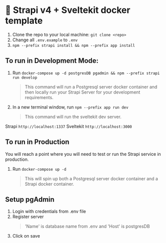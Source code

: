 # 🚀 Strapi v4 + Sveltekit docker template

1. Clone the repo to your local machine: `git clone <repo>`
2. Change all `.env.example` to `.env`
3. `npm --prefix strapi install && npm --prefix app install`

## To run in Development Mode:

1. Run `docker-compose up -d postgresDB pgadmin && npm --prefix strapi run develop`
   > This command will run a Postgresql server docker container and then locally run your Strapi Server for your development requirements.

2. In a new terminal window, run `npm --prefix app run dev`
   > This command will run the sveltekit dev server.


Strapi `http://localhost:1337`
Sveltekit `http://localhost:3000`


## To run in Production

You will reach a point where you will need to test or run the Strapi service in production.

1. Run `docker-compose up -d`
   > This will spin up both a Postgresql server docker container and a Strapi docker container.


## Setup pgAdmin

1. Login with credentials from .env file
2. Register server
    > 'Name' is database name from .env and 'Host' is postgresDB
3. Click on save
